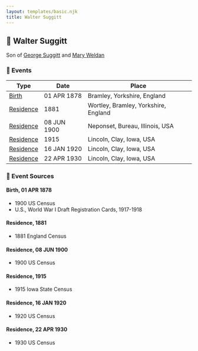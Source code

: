 ```yaml
---
layout: templates/basic.njk
title: Walter Suggitt
---
```

## 🔵 Walter Suggitt

Son of [George Suggitt](/people/4/48171276) and [Mary Weldan](/people/1/18538354)

### 📆 Events

Type | Date | Place
------ | ------ | ------
[Birth](#event-event-2) | 01 APR 1878 | Bramley, Yorkshire, England
[Residence](#event-event-0) | 1881 | Wortley, Bramley, Yorkshire, England
[Residence](#event-event-1) | 08 JUN 1900 | Neponset, Bureau, Illinois, USA
[Residence](#event-event-2) | 1915 | Lincoln, Clay, Iowa, USA
[Residence](#event-event-3) | 16 JAN 1920 | Lincoln, Clay, Iowa, USA
[Residence](#event-event-4) | 22 APR 1930 | Lincoln, Clay, Iowa, USA

### 📰 Event Sources

#### <a id="event-event-2"></a> Birth, 01 APR 1878
* 1900 US Census
* U.S., World War I Draft Registration Cards, 1917-1918

#### <a id="event-event-0"></a> Residence, 1881
* 1881 England Census

#### <a id="event-event-1"></a> Residence, 08 JUN 1900
* 1900 US Census

#### <a id="event-event-2"></a> Residence, 1915
* 1915 Iowa State Census

#### <a id="event-event-3"></a> Residence, 16 JAN 1920
* 1920 US Census

#### <a id="event-event-4"></a> Residence, 22 APR 1930
* 1930 US Census